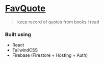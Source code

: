 # [FavQuote](https://favquote.abhin.dev/)

> keep record of quotes from books I read

### Built using

- React 
- TailwindCSS
- Firebase (Firestore + Hosting + Auth)
